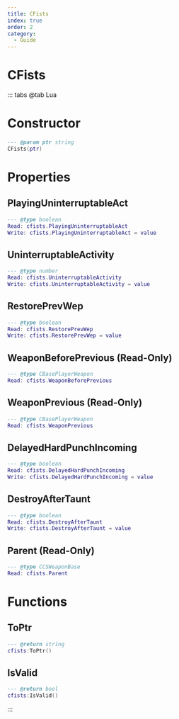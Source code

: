 ```yaml
---
title: CFists
index: true
order: 2
category:
  - Guide
---
```


# CFists

::: tabs
@tab Lua
# Constructor
```lua
--- @param ptr string
CFists(ptr)
```
# Properties
## PlayingUninterruptableAct 
```lua
--- @type boolean
Read: cfists.PlayingUninterruptableAct
Write: cfists.PlayingUninterruptableAct = value
```
## UninterruptableActivity 
```lua
--- @type number
Read: cfists.UninterruptableActivity
Write: cfists.UninterruptableActivity = value
```
## RestorePrevWep 
```lua
--- @type boolean
Read: cfists.RestorePrevWep
Write: cfists.RestorePrevWep = value
```
## WeaponBeforePrevious (Read-Only)
```lua
--- @type CBasePlayerWeapon
Read: cfists.WeaponBeforePrevious
```
## WeaponPrevious (Read-Only)
```lua
--- @type CBasePlayerWeapon
Read: cfists.WeaponPrevious
```
## DelayedHardPunchIncoming 
```lua
--- @type boolean
Read: cfists.DelayedHardPunchIncoming
Write: cfists.DelayedHardPunchIncoming = value
```
## DestroyAfterTaunt 
```lua
--- @type boolean
Read: cfists.DestroyAfterTaunt
Write: cfists.DestroyAfterTaunt = value
```
## Parent (Read-Only)
```lua
--- @type CCSWeaponBase
Read: cfists.Parent
```
# Functions
## ToPtr
```lua
--- @return string
cfists:ToPtr()
```
## IsValid
```lua
--- @return bool
cfists:IsValid()
```

:::